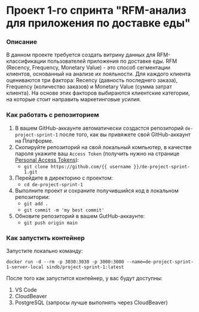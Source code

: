 # Проект 1-го спринта "RFM-анализ для приложения по доставке еды"

### Описание
В данном проекте требуется создать витрину данных для RFM-классификации пользователей приложения по доставке еды. RFM (Recency, Frequency, Monetary Value) - это способ сегментации клиентов, основанный на анализе их лояльности. Для каждого клиента оцениваются три фактора: Recency (давность последнего заказа), Frequency (количество заказов) и Monetary Value (сумма затрат клиента). На основе этих факторов выбираются клиентские категории, на которые стоит направить маркетинговые усилия.

### Как работать с репозиторием
1. В вашем GitHub-аккаунте автоматически создастся репозиторий `de-project-sprint-1` после того, как вы привяжете свой GitHub-аккаунт на Платформе.
2. Скопируйте репозиторий на свой локальный компьютер, в качестве пароля укажите ваш `Access Token` (получить нужно на странице [Personal Access Tokens](https://github.com/settings/tokens)):
	* `git clone https://github.com/{{ username }}/de-project-sprint-1.git`
3. Перейдите в директорию с проектом: 
	* `cd de-project-sprint-1`
4. Выполните проект и сохраните получившийся код в локальном репозитории:
	* `git add .`
	* `git commit -m 'my best commit'`
5. Обновите репозиторий в вашем GutHub-аккаунте:
	* `git push origin main`

### Как запустить контейнер
Запустите локально команду:

```
docker run -d --rm -p 3030:3030 -p 3000:3000 --name=de-project-sprint-1-server-local sindb/project-sprint-1:latest
```

После того как запустится контейнер, у вас будут доступны:
1. VS Code
2. CloudBeaver
3. PostgreSQL (запросы лучше выполнять через CloudBeaver)
